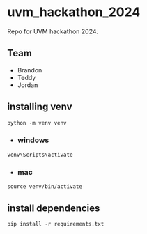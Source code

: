 # uvm_hackathon_2024
Repo for UVM hackathon 2024.


## Team
- Brandon
- Teddy
- Jordan


## installing venv
`python -m venv venv`
- ### windows
`venv\Scripts\activate`
- ### mac
`source venv/bin/activate`

## install dependencies
`pip install -r requirements.txt`


